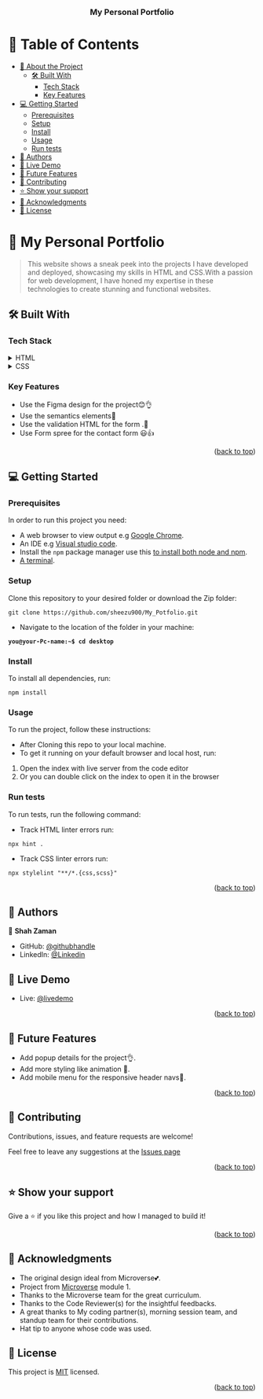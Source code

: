 <a name="readme-top"></a>


<div align="center">
  <br/>

  <h3><b>My Personal Portfolio</b></h3>

</div>


# 📗 Table of Contents

-   [📖 About the Project](#about-project)
    -   [🛠 Built With](#built-with)
        -   [Tech Stack](#tech-stack)
        -   [Key Features](#key-features)
-   [💻 Getting Started](#getting-started)
    -   [Prerequisites](#prerequisites)
    -   [Setup](#setup)
    -   [Install](#install)
    -   [Usage](#usage)
    -   [Run tests](#Run-tests)
-   [👥 Authors](#authors)
-   [🔭 Live Demo](#live-demo)
-   [🔭 Future Features](#future-features)
-   [🤝 Contributing](#contributing)
-   [⭐️ Show your support](#support)
-   [🙏 Acknowledgments](#acknowledgements)
-   [📝 License](#license)


# 📖 My Personal Portfolio <a name="about-project"></a>

> This website shows a sneak peek into the projects I have developed and deployed, showcasing my skills in HTML and CSS.With a passion for web development, I have honed my expertise in these technologies to create stunning and functional websites.

## 🛠 Built With <a name="built-with"></a>

### Tech Stack <a name="tech-stack"></a>

<details>
  <summary>HTML</summary>
  <ul>
    <li><a href="https://www.w3schools.com/html/">Html</a></li>
  </ul>
</details>

<details>
  <summary>CSS</summary>
  <ul>
    <li><a href="https://www.w3schools.com/css/default.asp">css</a></li>
  </ul>
</details>


### Key Features <a name="key-features"></a>

- Use the Figma design for the project😊👌
- Use the semantics elements💯
- Use the validation HTML for the form .🚀
- Use Form spree for the contact form 😃👍

<p align="right">(<a href="#readme-top">back to top</a>)</p>



## 💻 Getting Started <a name="getting-started"></a>

### Prerequisites

In order to run this project you need:

- A web browser to view output e.g [Google Chrome](https://www.google.com/chrome/).
- An IDE e.g [Visual studio code](https://code.visualstudio.com/).
- Install the `npm` package manager use this [to install both node and npm](https://docs.npmjs.com/downloading-and-installing-node-js-and-npm).
- [A terminal](https://code.visualstudio.com/docs/terminal/basics).


### Setup

Clone this repository to your desired folder or download the Zip folder:

```
git clone https://github.com/sheezu900/My_Potfolio.git
```

- Navigate to the location of the folder in your machine:

**``you@your-Pc-name:~$ cd desktop``**

### Install

To install all dependencies, run:

```
npm install
```

### Usage

To run the project, follow these instructions:

- After Cloning this repo to your local machine.
- To get it running on your default browser and local host, run:

1. Open the index with live server from the code editor
2. Or you can double click on the index to open it in the browser

### Run tests

To run tests, run the following command:

- Track HTML linter errors run:
```
npx hint .
```
- Track CSS linter errors run:
```
npx stylelint "**/*.{css,scss}"
```

<p align="right">(<a href="#readme-top">back to top</a>)</p>


## 👥 Authors <a name="authors"></a>

👤 **Shah Zaman**

-   GitHub: [@githubhandle](https://github.com/sheezu900/)
-   LinkedIn: [@Linkedin](https://www.linkedin.com/in/shahzaman900/)

## 👥 Live Demo <a name="authors"></a>

-   Live: [@livedemo]([https://github.com/sheezu900/](https://sheezu900.github.io/My_Potfolio/))

<p align="right">(<a href="#live-demo">back to top</a>)</p>


## 🔭 Future Features <a name="future-features"></a>

- Add popup details for the project👌.
- Add more styling like animation 💯.
- Add mobile menu for the responsive header navs🚀.

<p align="right">(<a href="#readme-top">back to top</a>)</p>

## 🤝 Contributing <a name="contributing"></a>

Contributions, issues, and feature requests are welcome!

Feel free to leave any suggestions at the [Issues page](https://github.com/sheezu900/My_Potfolio/issues)

<p align="right">(<a href="#readme-top">back to top</a>)</p>

## ⭐️ Show your support <a name="support"></a>

Give a ⭐️ if you like this project and how I managed to build it!

<p align="right">(<a href="#readme-top">back to top</a>)</p>


## 🙏 Acknowledgments <a name="acknowledgements"></a>

- The original design ideal from Microverse💕.
- Project from [Microverse](https://bit.ly/MicroverseTN) module 1.
- Thanks to the Microverse team for the great curriculum.
- Thanks to the Code Reviewer(s) for the insightful feedbacks.
- A great thanks to My coding partner(s), morning session team, and standup team for their contributions.
- Hat tip to anyone whose code was used.

## 📝 License <a name="license"></a>

This project is [MIT](./LICENSE.MD) licensed.

<p align="right">(<a href="#readme-top">back to top</a>)</p>
